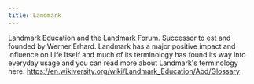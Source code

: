 ```yaml
---
title: Landmark
---
```


Landmark Education and the Landmark Forum. Successor to est and founded by Werner Erhard. Landmark has a major positive impact and influence on Life Itself and much of its terminology has found its way into everyday usage and you can read more about Landmark's terminology here: https://en.wikiversity.org/wiki/Landmark_Education/Abd/Glossary 
